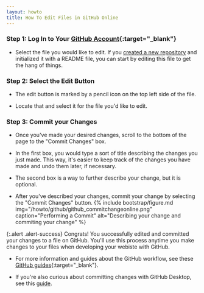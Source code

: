 ```yaml
---
layout: howto
title: How To Edit Files in GitHub Online
---
```


### Step 1: Log In to Your [GitHub Account](https://github.com/){:target="_blank"}

- Select the file you would like to edit. If you [created a new repository](setupgithubrepo.html.) and initialized it with a README file, you can start by editing this file to get the hang of things.

### Step 2: Select the Edit Button

- The edit button is marked by a pencil icon on the top left side of the file.

- Locate that and select it for the file you'd like to edit.

### Step 3: Commit your Changes

- Once you've made your desired changes, scroll to the bottom of the page to the "Commit Changes" box.

- In the first box, you would type a sort of title describing the changes you just made. This way, it's easier to keep track of the changes you have made and undo them later, if necessary.

- The second box is a way to further describe your change, but it is optional.

- After you've described your changes, commit your change by selecting the "Commit Changes" button.
{% include bootstrap/figure.md img="/howto/github/github_commitchangeonline.png" caption="Performing a Commit" alt="Describing your change and commiting your change" %}

{:.alert .alert-success}
Congrats! You successfully edited and committed your changes to a file on GitHub. You'll use this process anytime you make changes to your files when developing your webiste with GitHub.

- For more information and guides about the GitHub workflow, see these [GitHub guides](https://help.github.com/en/desktop/contributing-to-projects){:target="_blank"}.

- If you're also curious about committing changes with GitHub Desktop, see this [guide](pushpullchanges.html).